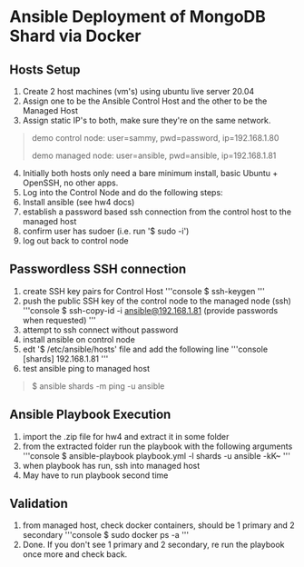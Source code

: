 # Ansible Deployment of MongoDB Shard via Docker
## Hosts Setup
1. Create 2 host machines (vm's) using ubuntu live server 20.04
2. Assign one to be the Ansible Control Host and the other to be the Managed Host
3. Assign static IP's to both, make sure they're on the same network.
> demo control node: user=sammy, pwd=password, ip=192.168.1.80
>
> demo managed node: user=ansible, pwd=ansible, ip=192.168.1.81
4. Initially both hosts only need a bare minimum install, basic Ubuntu + OpenSSH, no other apps.
5. Log into the Control Node and do the following steps:
6. Install ansible (see hw4 docs)
7. establish a password based ssh connection from the control host to the managed host
8. confirm user has sudoer (i.e. run '$ sudo -i')
9. log out back to control node 
## Passwordless SSH connection
1. create SSH key pairs for Control Host
'''console
 $ ssh-keygen
'''
2. push the public SSH key of the control node to the managed node (ssh)
'''console
 $ ssh-copy-id -i ansible@192.168.1.81 (provide passwords when requested)
'''
3. attempt to ssh connect without password
4. install ansible on control node
5. edt '$ /etc/ansible/hosts' file and add the following line
'''console
 [shards]
 192.168.1.81
'''
6. test ansible ping to managed host
>  $ ansible shards -m ping -u ansible
## Ansible Playbook Execution
1. import the .zip file for hw4 and extract it in some folder
2. from the extracted folder run the playbook with the following arguments
'''console
 $ ansible-playbook playbook.yml -l shards -u ansible -kK~
'''
3. when playbook has run, ssh into managed host
4. May have to run playbook second time
## Validation
1. from managed host, check docker containers, should be 1 primary and 2 secondary
'''console
  $ sudo docker ps -a
'''
2. Done.  If you don't see 1 primary and 2 secondary, re run the playbook once more and check back.


